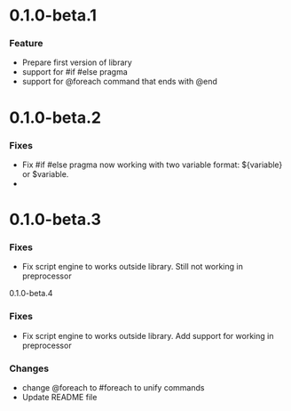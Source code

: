 # 0.1.0-beta.1

### Feature
* Prepare first version of library
* support for #if #else pragma
* support for @foreach command that ends with @end 

# 0.1.0-beta.2

### Fixes
* Fix #if #else pragma now working with two variable format: ${variable} or $variable.
* 
# 0.1.0-beta.3

### Fixes
* Fix script engine to works outside library. Still not working in preprocessor

0.1.0-beta.4

### Fixes
* Fix script engine to works outside library. Add support for working in preprocessor

### Changes
* change @foreach to #foreach to unify commands
* Update README file